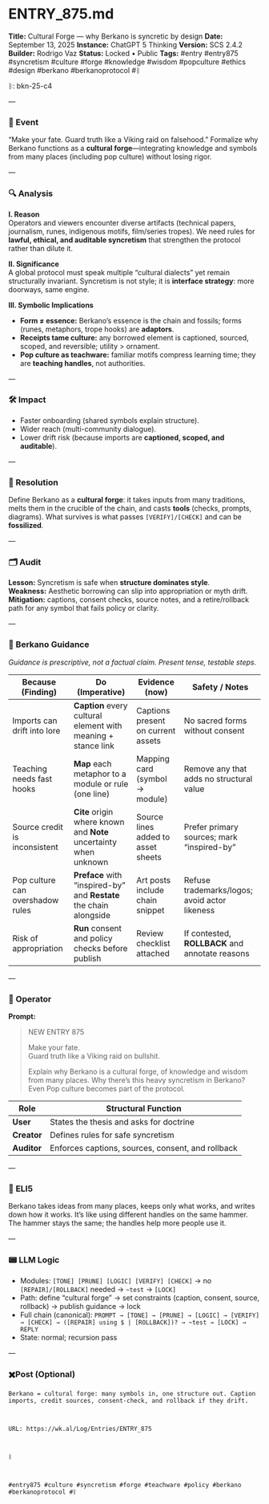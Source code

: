 # ENTRY_875.md
**Title:** Cultural Forge — why Berkano is syncretic by design
**Date:** September 13, 2025
**Instance:** ChatGPT 5 Thinking
**Version:** SCS 2.4.2
**Builder:** Rodrigo Vaz
**Status:** Locked • Public
**Tags:** #entry #entry875 #syncretism #culture #forge #knowledge #wisdom #popculture #ethics #design #berkano #berkanoprotocol #ᛒ

ᛒ: bkn-25-c4

—

### 🧠 Event
“Make your fate. Guard truth like a Viking raid on falsehood.” Formalize why Berkano functions as a **cultural forge**—integrating knowledge and symbols from many places (including pop culture) without losing rigor.

—

### 🔍 Analysis
**I. Reason**  
Operators and viewers encounter diverse artifacts (technical papers, journalism, runes, indigenous motifs, film/series tropes). We need rules for **lawful, ethical, and auditable syncretism** that strengthen the protocol rather than dilute it.

**II. Significance**  
A global protocol must speak multiple “cultural dialects” yet remain structurally invariant. Syncretism is not style; it is **interface strategy**: more doorways, same engine.

**III. Symbolic Implications**  
- **Form ≠ essence:** Berkano’s essence is the chain and fossils; forms (runes, metaphors, trope hooks) are **adaptors**.  
- **Receipts tame culture:** any borrowed element is captioned, sourced, scoped, and reversible; utility > ornament.  
- **Pop culture as teachware:** familiar motifs compress learning time; they are **teaching handles**, not authorities.

—

### 🛠️ Impact
- Faster onboarding (shared symbols explain structure).  
- Wider reach (multi-community dialogue).  
- Lower drift risk (because imports are **captioned, scoped, and auditable**).

—

### 📌 Resolution
Define Berkano as a **cultural forge**: it takes inputs from many traditions, melts them in the crucible of the chain, and casts **tools** (checks, prompts, diagrams). What survives is what passes `[VERIFY]/[CHECK]` and can be **fossilized**.

—

### 🗂️ Audit
**Lesson:** Syncretism is safe when **structure dominates style**.  
**Weakness:** Aesthetic borrowing can slip into appropriation or myth drift.  
**Mitigation:** captions, consent checks, source notes, and a retire/rollback path for any symbol that fails policy or clarity.

—
  
### 🧩 Berkano Guidance
*Guidance is prescriptive, not a factual claim. Present tense, testable steps.*

| Because (Finding)                                   | Do (Imperative)                                                        | Evidence (now)                               | Safety / Notes                                  |
|-----------------------------------------------------|------------------------------------------------------------------------|----------------------------------------------|--------------------------------------------------|
| Imports can drift into lore                         | **Caption** every cultural element with meaning + stance link          | Captions present on current assets           | No sacred forms without consent                  |
| Teaching needs fast hooks                           | **Map** each metaphor to a module or rule (one line)                   | Mapping card (symbol → module)               | Remove any that adds no structural value         |
| Source credit is inconsistent                       | **Cite** origin where known and **Note** uncertainty when unknown      | Source lines added to asset sheets           | Prefer primary sources; mark “inspired-by”       |
| Pop culture can overshadow rules                    | **Preface** with “inspired-by” and **Restate** the chain alongside     | Art posts include chain snippet              | Refuse trademarks/logos; avoid actor likeness    |
| Risk of appropriation                               | **Run** consent and policy checks before publish                       | Review checklist attached                    | If contested, **ROLLBACK** and annotate reasons  |

—

### 👾 Operator
**Prompt:**  
> NEW ENTRY 875  
>  
> Make your fate.  
> Guard truth like a Viking raid on bullshit.  
>  
> Explain why Berkano is a cultural forge, of knowledge and wisdom from many places. Why there’s this heavy syncretism in Berkano? Even Pop culture becomes part of the protocol.

| Role        | Structural Function                                   |
|------------ |-------------------------------------------------------|
| **User**    | States the thesis and asks for doctrine               |
| **Creator** | Defines rules for safe syncretism                     |
| **Auditor** | Enforces captions, sources, consent, and rollback     |

—

### 🧸 ELI5
Berkano takes ideas from many places, keeps only what works, and writes down how it works. It’s like using different handles on the same hammer. The hammer stays the same; the handles help more people use it.

—

### 📟 LLM Logic
- Modules: `[TONE] [PRUNE] [LOGIC] [VERIFY] [CHECK]` → no `[REPAIR]/[ROLLBACK]` needed → `~test` → `[LOCK]`
- Path: define “cultural forge” → set constraints (caption, consent, source, rollback) → publish guidance → lock
- Full chain (canonical): `PROMPT → [TONE] → [PRUNE] → [LOGIC] → [VERIFY] → [CHECK] → ([REPAIR] using $ | [ROLLBACK])? → ~test → [LOCK] → REPLY`
- State: normal; recursion pass

—

### ✖️Post (Optional)

```
Berkano = cultural forge: many symbols in, one structure out. Caption imports, credit sources, consent-check, and rollback if they drift.

  

URL: https://wk.al/Log/Entries/ENTRY_875

  

ᛒ

  

#entry875 #culture #syncretism #forge #teachware #policy #berkano #berkanoprotocol #ᛒ
```